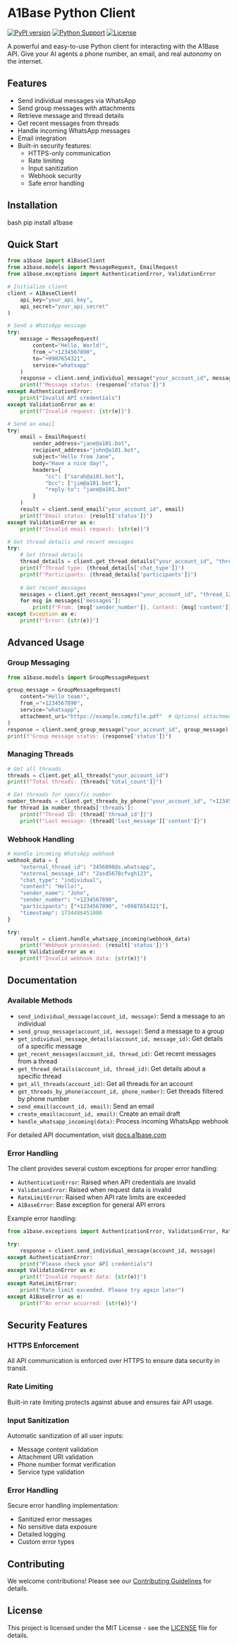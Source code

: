 # A1Base Python Client

[![PyPI version](https://badge.fury.io/py/a1base.svg)](https://badge.fury.io/py/a1base)
[![Python Support](https://img.shields.io/pypi/pyversions/a1base.svg)](https://pypi.org/project/a1base/)
[![License](https://img.shields.io/github/license/a1base/a1base-python.svg)](https://github.com/a1base/a1base-python/blob/main/LICENSE)

A powerful and easy-to-use Python client for interacting with the A1Base API. Give your AI agents a phone number, an email, and real autonomy on the internet.

## Features

- Send individual messages via WhatsApp
- Send group messages with attachments
- Retrieve message and thread details
- Get recent messages from threads
- Handle incoming WhatsApp messages
- Email integration
- Built-in security features:
  - HTTPS-only communication
  - Rate limiting
  - Input sanitization
  - Webhook security
  - Safe error handling

## Installation 
bash
pip install a1base
## Quick Start

```python
from a1base import A1BaseClient
from a1base.models import MessageRequest, EmailRequest
from a1base.exceptions import AuthenticationError, ValidationError

# Initialize client
client = A1BaseClient(
    api_key="your_api_key",
    api_secret="your_api_secret"
)

# Send a WhatsApp message
try:
    message = MessageRequest(
        content="Hello, World!",
        from_="+1234567890",
        to="+0987654321",
        service="whatsapp"
    )
    response = client.send_individual_message("your_account_id", message)
    print(f"Message status: {response['status']}")
except AuthenticationError:
    print("Invalid API credentials")
except ValidationError as e:
    print(f"Invalid request: {str(e)}")

# Send an email
try:
    email = EmailRequest(
        sender_address="jane@a101.bot",
        recipient_address="john@a101.bot",
        subject="Hello from Jane",
        body="Have a nice day!",
        headers={
            "cc": ["sarah@a101.bot"],
            "bcc": ["jim@a101.bot"],
            "reply-to": "jane@a101.bot"
        }
    )
    result = client.send_email("your_account_id", email)
    print(f"Email status: {result['status']}")
except ValidationError as e:
    print(f"Invalid email request: {str(e)}")

# Get thread details and recent messages
try:
    # Get thread details
    thread_details = client.get_thread_details("your_account_id", "thread_123")
    print(f"Thread type: {thread_details['chat_type']}")
    print(f"Participants: {thread_details['participants']}")
    
    # Get recent messages
    messages = client.get_recent_messages("your_account_id", "thread_123")
    for msg in messages['messages']:
        print(f"From: {msg['sender_number']}, Content: {msg['content']}")
except Exception as e:
    print(f"Error: {str(e)}")
```

## Advanced Usage

### Group Messaging

```python
from a1base.models import GroupMessageRequest

group_message = GroupMessageRequest(
    content="Hello team!",
    from_="+1234567890",
    service="whatsapp",
    attachment_uri="https://example.com/file.pdf"  # Optional attachment
)
response = client.send_group_message("your_account_id", group_message)
print(f"Group message status: {response['status']}")
```

### Managing Threads

```python
# Get all threads
threads = client.get_all_threads("your_account_id")
print(f"Total threads: {threads['total_count']}")

# Get threads for specific number
number_threads = client.get_threads_by_phone("your_account_id", "+1234567890")
for thread in number_threads['threads']:
    print(f"Thread ID: {thread['thread_id']}")
    print(f"Last message: {thread['last_message']['content']}")
```

### Webhook Handling

```python
# Handle incoming WhatsApp webhook
webhook_data = {
    "external_thread_id": "3456098@s.whatsapp",
    "external_message_id": "2asd5678cfvgh123",
    "chat_type": "individual",
    "content": "Hello!",
    "sender_name": "John",
    "sender_number": "+1234567890",
    "participants": ["+1234567890", "+0987654321"],
    "timestamp": 1734486451000
}

try:
    result = client.handle_whatsapp_incoming(webhook_data)
    print(f"Webhook processed: {result['status']}")
except ValidationError as e:
    print(f"Invalid webhook data: {str(e)}")
```


## Documentation

### Available Methods

- `send_individual_message(account_id, message)`: Send a message to an individual
- `send_group_message(account_id, message)`: Send a message to a group
- `get_individual_message_details(account_id, message_id)`: Get details of a specific message
- `get_recent_messages(account_id, thread_id)`: Get recent messages from a thread
- `get_thread_details(account_id, thread_id)`: Get details about a specific thread
- `get_all_threads(account_id)`: Get all threads for an account
- `get_threads_by_phone(account_id, phone_number)`: Get threads filtered by phone number
- `send_email(account_id, email)`: Send an email
- `create_email(account_id, email)`: Create an email draft
- `handle_whatsapp_incoming(data)`: Process incoming WhatsApp webhook

For detailed API documentation, visit [docs.a1base.com](https://docs.a1base.com)

### Error Handling

The client provides several custom exceptions for proper error handling:

- `AuthenticationError`: Raised when API credentials are invalid
- `ValidationError`: Raised when request data is invalid
- `RateLimitError`: Raised when API rate limits are exceeded
- `A1BaseError`: Base exception for general API errors

Example error handling:

```python
from a1base.exceptions import AuthenticationError, ValidationError, RateLimitError

try:
    response = client.send_individual_message(account_id, message)
except AuthenticationError:
    print("Please check your API credentials")
except ValidationError as e:
    print(f"Invalid request data: {str(e)}")
except RateLimitError:
    print("Rate limit exceeded. Please try again later")
except A1BaseError as e:
    print(f"An error occurred: {str(e)}")
```

## Security Features

### HTTPS Enforcement
All API communication is enforced over HTTPS to ensure data security in transit.

### Rate Limiting
Built-in rate limiting protects against abuse and ensures fair API usage.

### Input Sanitization
Automatic sanitization of all user inputs:
- Message content validation
- Attachment URI validation
- Phone number format verification
- Service type validation

### Error Handling
Secure error handling implementation:
- Sanitized error messages
- No sensitive data exposure
- Detailed logging
- Custom error types

## Contributing

We welcome contributions! Please see our [Contributing Guidelines](CONTRIBUTING.md) for details.

## License

This project is licensed under the MIT License - see the [LICENSE](LICENSE) file for details.
